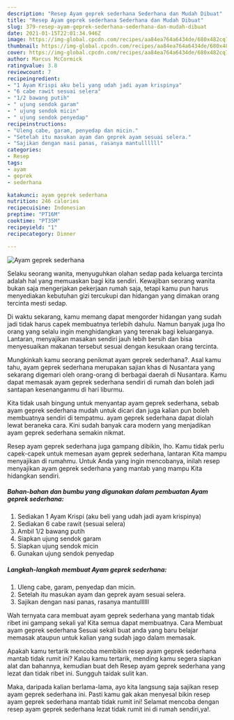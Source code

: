 ```yaml
---
description: "Resep Ayam geprek sederhana Sederhana dan Mudah Dibuat"
title: "Resep Ayam geprek sederhana Sederhana dan Mudah Dibuat"
slug: 379-resep-ayam-geprek-sederhana-sederhana-dan-mudah-dibuat
date: 2021-01-15T22:01:34.946Z
image: https://img-global.cpcdn.com/recipes/aa84ea764a6434de/680x482cq70/ayam-geprek-sederhana-foto-resep-utama.jpg
thumbnail: https://img-global.cpcdn.com/recipes/aa84ea764a6434de/680x482cq70/ayam-geprek-sederhana-foto-resep-utama.jpg
cover: https://img-global.cpcdn.com/recipes/aa84ea764a6434de/680x482cq70/ayam-geprek-sederhana-foto-resep-utama.jpg
author: Marcus McCormick
ratingvalue: 3.8
reviewcount: 7
recipeingredient:
- "1 Ayam Krispi aku beli yang udah jadi ayam krispinya"
- "6 cabe rawit sesuai selera"
- "1/2 bawang putih"
- " ujung sendok garam"
- " ujung sendok micin"
- " ujung sendok penyedap"
recipeinstructions:
- "Uleng cabe, garam, penyedap dan micin."
- "Setelah itu masukan ayam dan geprek ayam sesuai selera."
- "Sajikan dengan nasi panas, rasanya mantullllll"
categories:
- Resep
tags:
- ayam
- geprek
- sederhana

katakunci: ayam geprek sederhana 
nutrition: 246 calories
recipecuisine: Indonesian
preptime: "PT16M"
cooktime: "PT35M"
recipeyield: "1"
recipecategory: Dinner

---
```



![Ayam geprek sederhana](https://img-global.cpcdn.com/recipes/aa84ea764a6434de/680x482cq70/ayam-geprek-sederhana-foto-resep-utama.jpg)

Selaku seorang wanita, menyuguhkan olahan sedap pada keluarga tercinta adalah hal yang memuaskan bagi kita sendiri. Kewajiban seorang  wanita bukan saja mengerjakan pekerjaan rumah saja, tetapi kamu pun harus menyediakan kebutuhan gizi tercukupi dan hidangan yang dimakan orang tercinta mesti sedap.

Di waktu  sekarang, kamu memang dapat mengorder hidangan yang sudah jadi tidak harus capek membuatnya terlebih dahulu. Namun banyak juga lho orang yang selalu ingin menghidangkan yang terenak bagi keluarganya. Lantaran, menyajikan masakan sendiri jauh lebih bersih dan bisa menyesuaikan makanan tersebut sesuai dengan kesukaan orang tercinta. 



Mungkinkah kamu seorang penikmat ayam geprek sederhana?. Asal kamu tahu, ayam geprek sederhana merupakan sajian khas di Nusantara yang sekarang digemari oleh orang-orang di berbagai daerah di Nusantara. Kamu dapat memasak ayam geprek sederhana sendiri di rumah dan boleh jadi santapan kesenanganmu di hari liburmu.

Kita tidak usah bingung untuk menyantap ayam geprek sederhana, sebab ayam geprek sederhana mudah untuk dicari dan juga kalian pun boleh membuatnya sendiri di tempatmu. ayam geprek sederhana dapat diolah lewat beraneka cara. Kini sudah banyak cara modern yang menjadikan ayam geprek sederhana semakin nikmat.

Resep ayam geprek sederhana juga gampang dibikin, lho. Kamu tidak perlu capek-capek untuk memesan ayam geprek sederhana, lantaran Kita mampu menyajikan di rumahmu. Untuk Anda yang ingin mencobanya, inilah resep menyajikan ayam geprek sederhana yang mantab yang mampu Kita hidangkan sendiri.

<!--inarticleads1-->

##### Bahan-bahan dan bumbu yang digunakan dalam pembuatan Ayam geprek sederhana:

1. Sediakan 1 Ayam Krispi (aku beli yang udah jadi ayam krispinya)
1. Sediakan 6 cabe rawit (sesuai selera)
1. Ambil 1/2 bawang putih
1. Siapkan  ujung sendok garam
1. Siapkan  ujung sendok micin
1. Gunakan  ujung sendok penyedap




<!--inarticleads2-->

##### Langkah-langkah membuat Ayam geprek sederhana:

1. Uleng cabe, garam, penyedap dan micin.
1. Setelah itu masukan ayam dan geprek ayam sesuai selera.
1. Sajikan dengan nasi panas, rasanya mantullllll




Wah ternyata cara membuat ayam geprek sederhana yang mantab tidak ribet ini gampang sekali ya! Kita semua dapat membuatnya. Cara Membuat ayam geprek sederhana Sesuai sekali buat anda yang baru belajar memasak ataupun untuk kalian yang sudah jago dalam memasak.

Apakah kamu tertarik mencoba membikin resep ayam geprek sederhana mantab tidak rumit ini? Kalau kamu tertarik, mending kamu segera siapkan alat dan bahannya, kemudian buat deh Resep ayam geprek sederhana yang lezat dan tidak ribet ini. Sungguh taidak sulit kan. 

Maka, daripada kalian berlama-lama, ayo kita langsung saja sajikan resep ayam geprek sederhana ini. Pasti kamu gak akan menyesal bikin resep ayam geprek sederhana mantab tidak rumit ini! Selamat mencoba dengan resep ayam geprek sederhana lezat tidak rumit ini di rumah sendiri,ya!.

